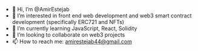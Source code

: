 - 👋 Hi, I’m @AmirEstejab
- 👀 I’m interested in front end web development and web3 smart contract development (specifically ERC721 and NFTs)
- 🌱 I’m currently learning JavaScript, React, Solidity
- 💞️ I’m looking to collaborate on web3 projects
- 📫 How to reach me: amirestejab44@gmail.com

<!---
AmirEstejab/AmirEstejab is a ✨ special ✨ repository because its `README.md` (this file) appears on your GitHub profile.
You can click the Preview link to take a look at your changes.
--->

